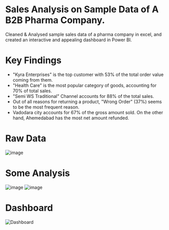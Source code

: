 # Sales Analysis on Sample Data of A B2B Pharma Company.

Cleaned & Analysed sample sales data of a pharma company in excel, and created an interactive and appealing dashboard in Power BI.

# Key Findings
- "Kyra Enterprises" is the top customer with 53% of the total order value coming from them.
- "Health Care" is the most popular category of goods, accounting for 70% of total sales.
- "Semi WS Traditional" Channel accounts for 88% of the total sales.
- Out of all reasons for returning a product, "Wrong Order" (37%) seems to be the most frequent reason.
- Vadodara city accounts for 67% of the gross amount sold. On the other hand, Ahemedabad has the most net amount refunded.

# Raw Data
![image](https://github.com/user-attachments/assets/88f606d4-1076-4bf0-98c1-60660a1fdc32)

# Some Analysis
![image](https://github.com/user-attachments/assets/cdbe811f-04cb-4601-aa23-ea84272a0c4f)
![image](https://github.com/user-attachments/assets/eda5cc64-e151-4680-a401-291ae99e971a)

# Dashboard
![Dashboard](https://github.com/user-attachments/assets/2d23aa47-7531-47ae-8bba-9bc195651f95)

